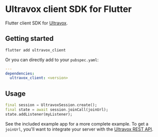 # Ultravox client SDK for Flutter
Flutter client SDK for [Ultravox](https://ultravox.ai).

<!-- TODO: Link to pub package once published.
[![pub package](https://img.shields.io/pub/v/ultravox_client?label=ultravox_client&color=orange)](https://pub.dev/packages/ultravox_client)
-->

## Getting started

```bash
flutter add ultravox_client
```

Or you can directly add to your `pubspec.yaml`:

```yaml
---
dependencies:
  ultravox_client: <version>
```

## Usage

```dart
final session = UltravoxSession.create();
final state = await session.joinCall(joinUrl);
state.addListener(myListener);
```

See the included example app for a more complete example. To get a `joinUrl`, you'll want to integrate your server with the [Ultravox REST API](https://fixie-ai.github.io/ultradox/).
